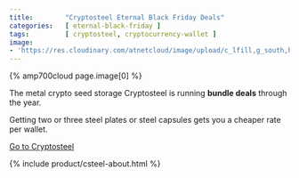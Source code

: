 ```yaml
---
title:        "Cryptosteel Eternal Black Friday Deals"
categories:   [ eternal-black-friday ]
tags:         [ cryptosteel, cryptocurrency-wallet ]
image:
- 'https://res.cloudinary.com/atnetcloud/image/upload/c_lfill,g_south,h_360,w_700/v1605066267/atnet/altcoin-wallets/cryptosteel-capsule-sliding-tiles-wide-1030x686_v1llpy.jpg'
---
```


{% amp700cloud page.image[0] %}

The metal crypto seed storage Cryptosteel is running **bundle deals** through the year.

Getting two or three steel plates or steel capsules gets you a cheaper rate per wallet.

<a href="http://bit.ly/at-csteel-caps2x" class="btn">Go to Cryptosteel</a>

{% include product/csteel-about.html %}
